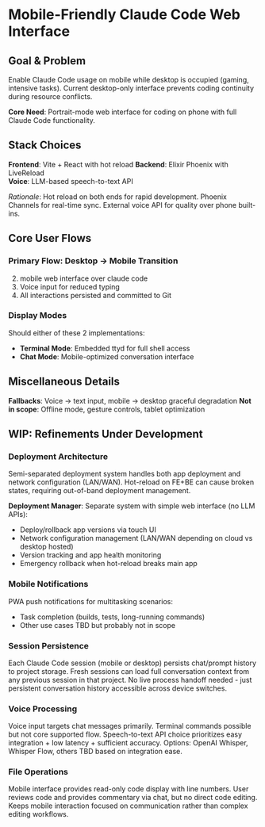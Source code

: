 # Mobile-Friendly Claude Code Web Interface

## Goal & Problem

Enable Claude Code usage on mobile while desktop is occupied (gaming, intensive tasks). Current desktop-only interface prevents coding continuity during resource conflicts.

**Core Need**: Portrait-mode web interface for coding on phone with full Claude Code functionality.

## Stack Choices

**Frontend**: Vite + React with hot reload
**Backend**: Elixir Phoenix with LiveReload  
**Voice**: LLM-based speech-to-text API

*Rationale*: Hot reload on both ends for rapid development. Phoenix Channels for real-time sync. External voice API for quality over phone built-ins.

## Core User Flows

### Primary Flow: Desktop → Mobile Transition
2. mobile web interface over claude code
4. Voice input for reduced typing
5. All interactions persisted and committed to Git

### Display Modes
Should either of these 2 implementations:
- **Terminal Mode**: Embedded ttyd for full shell access
- **Chat Mode**: Mobile-optimized conversation interface

## Miscellaneous Details

**Fallbacks**: Voice → text input, mobile → desktop graceful degradation
**Not in scope**: Offline mode, gesture controls, tablet optimization

## WIP: Refinements Under Development

### Deployment Architecture
Semi-separated deployment system handles both app deployment and network configuration (LAN/WAN). Hot-reload on FE+BE can cause broken states, requiring out-of-band deployment management.

**Deployment Manager**: Separate system with simple web interface (no LLM APIs):
- Deploy/rollback app versions via touch UI
- Network configuration management (LAN/WAN depending on cloud vs desktop hosted)  
- Version tracking and app health monitoring
- Emergency rollback when hot-reload breaks main app

### Mobile Notifications  
PWA push notifications for multitasking scenarios:
- Task completion (builds, tests, long-running commands)
- Other use cases TBD but probably not in scope

### Session Persistence
Each Claude Code session (mobile or desktop) persists chat/prompt history to project storage. Fresh sessions can load full conversation context from any previous session in that project. No live process handoff needed - just persistent conversation history accessible across device switches.

### Voice Processing 
Voice input targets chat messages primarily. Terminal commands possible but not core supported flow. Speech-to-text API choice prioritizes easy integration + low latency + sufficient accuracy. Options: OpenAI Whisper, Whisper Flow, others TBD based on integration ease.

### File Operations
Mobile interface provides read-only code display with line numbers. User reviews code and provides commentary via chat, but no direct code editing. Keeps mobile interaction focused on communication rather than complex editing workflows.
